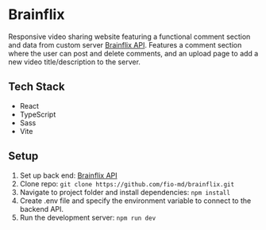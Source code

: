 # Brainflix

Responsive video sharing website featuring a functional comment section and data from custom server [Brainflix API](https://github.com/fio-md/brainflix-api). Features a comment section where the user can post and delete comments, and an upload page to add a new video title/description to the server.

## Tech Stack

- React
- TypeScript
- Sass
- Vite

## Setup

1. Set up back end: [Brainflix API](https://github.com/fio-md/brainflix-api)
2. Clone repo: `git clone https://github.com/fio-md/brainflix.git`
3. Navigate to project folder and install dependencies: `npm install`
4. Create .env file and specify the environment variable to connect to the backend API. 
5. Run the development server: `npm run dev`

